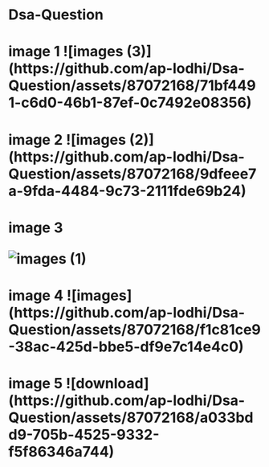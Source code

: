 # Dsa-Question


<h1>
  image 1
  ![images (3)](https://github.com/ap-lodhi/Dsa-Question/assets/87072168/71bf4491-c6d0-46b1-87ef-0c7492e08356)

</h1>

<h1>
  image 2
 ![images (2)](https://github.com/ap-lodhi/Dsa-Question/assets/87072168/9dfeee7a-9fda-4484-9c73-2111fde69b24)
</h1>

<h1>
  image 3
 
![images (1)](https://github.com/ap-lodhi/Dsa-Question/assets/87072168/4017788a-5984-48fc-a3e9-0074b35a438b)

</h1>

<h1>
  image 4
  ![images](https://github.com/ap-lodhi/Dsa-Question/assets/87072168/f1c81ce9-38ac-425d-bbe5-df9e7c14e4c0)


</h1>
<h1>
  image 5
![download](https://github.com/ap-lodhi/Dsa-Question/assets/87072168/a033bdd9-705b-4525-9332-f5f86346a744)


</h1>
